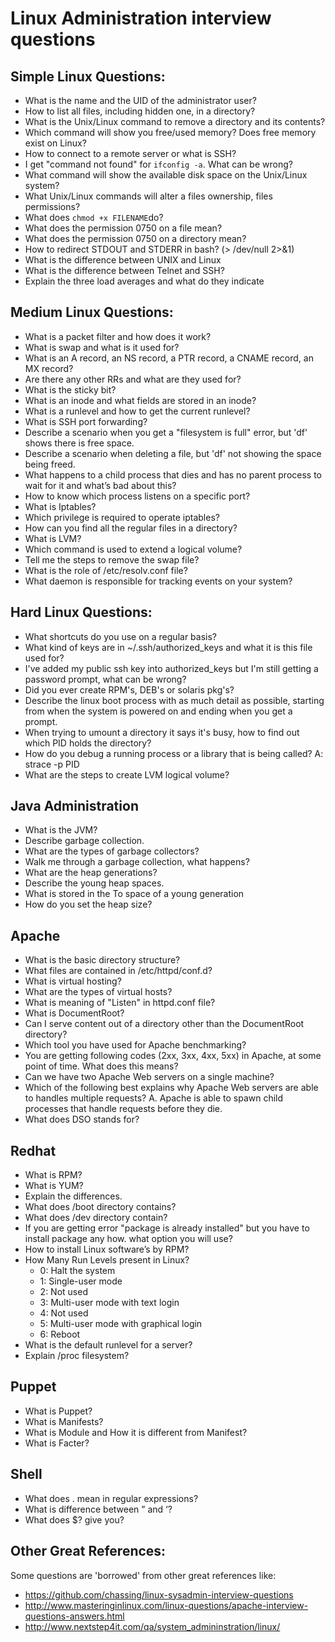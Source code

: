 Linux Administration interview questions
======

## Simple Linux Questions:

* What is the name and the UID of the administrator user?
* How to list all files, including hidden one, in a directory?
* What is the Unix/Linux command to remove a directory and its contents?
* Which command will show you free/used memory? Does free memory exist on Linux?
* How to connect to a remote server or what is SSH?
* I get "command not found" for ```ifconfig -a```. What can be wrong?
* What command will show the available disk space on the Unix/Linux system?
* What Unix/Linux commands will alter a files ownership, files permissions?
* What does ```chmod +x FILENAME```do?
* What does the permission 0750 on a file mean?
* What does the permission 0750 on a directory mean?
* How to redirect STDOUT and STDERR in bash? (> /dev/null 2>&1)
* What is the difference between UNIX and Linux
* What is the difference between Telnet and SSH?
* Explain the three load averages and what do they indicate


## Medium Linux Questions:

* What is a packet filter and how does it work?
* What is swap and what is it used for?
* What is an A record, an NS record, a PTR record, a CNAME record, an MX record?
* Are there any other RRs and what are they used for?
* What is the sticky bit?
* What is an inode and what fields are stored in an inode?
* What is a runlevel and how to get the current runlevel?
* What is SSH port forwarding?
* Describe a scenario when you get a "filesystem is full" error, but 'df' shows there is free space.
* Describe a scenario when deleting a file, but 'df' not showing the space being freed.
* What happens to a child process that dies and has no parent process to wait for it and what’s bad about this?
* How to know which process listens on a specific port?
* What is Iptables?
* Which privilege is required to operate iptables?
* How can you find all the regular files in a directory?
* What is LVM?
* Which command is used to extend a logical volume?
* Tell me the steps to remove the swap file?
* What is the role of /etc/resolv.conf file?
* What daemon is responsible for tracking events on your system?

## Hard Linux Questions:

* What shortcuts do you use on a regular basis?
* What kind of keys are in ~/.ssh/authorized_keys and what it is this file used for?
* I've added my public ssh key into authorized_keys but I'm still getting a password prompt, what can be wrong?
* Did you ever create RPM's, DEB's or solaris pkg's?
* Describe the linux boot process with as much detail as possible, starting from when the system is powered on and ending when you get a prompt.
* When trying to umount a directory it says it's busy, how to find out which PID holds the directory?
* How do you debug a running process or a library that is being called? A: strace -p PID
* What are the steps to create LVM logical volume?

## Java Administration

* What is the JVM?
* Describe garbage collection.
* What are the types of garbage collectors?
* Walk me through a garbage collection, what happens?
* What are the heap generations?
* Describe the young heap spaces.
* What is stored in the To space of a young generation 
* How do you set the heap size?


## Apache

* What is the basic directory structure?
* What files are contained in /etc/httpd/conf.d?
* What is virtual hosting?
* What are the types of virtual hosts?
* What is meaning of "Listen" in httpd.conf file?
* What is DocumentRoot?
* Can I serve content out of a directory other than the DocumentRoot directory?
* Which tool you have used for Apache benchmarking?
* You are getting following codes (2xx, 3xx, 4xx, 5xx) in Apache, at some point of time. What does this means?
* Can we have two Apache Web servers on a single machine?
* Which of the following best explains why Apache Web servers are able to handles multiple requests? A. Apache is able to spawn child processes that handle requests before they die.
* What does DSO stands for?

## Redhat

* What is RPM?
* What is YUM?
* Explain the differences.
* What does /boot directory contains?
* What does /dev directory contain?
* If you are getting error "package is already installed" but you have to install package any how. what option you will use?
* How to install Linux software’s by RPM?
* How Many Run Levels present in Linux?
	* 0: Halt the system
	* 1: Single-user mode 
	* 2: Not used
	* 3: Multi-user mode with text login
	* 4: Not used
	* 5: Multi-user mode with graphical login
	* 6: Reboot
* What is the default runlevel for a server?
* Explain /proc filesystem?

## Puppet

* What is Puppet?
* What is Manifests?
* What is Module and How it is different from Manifest?
* What is Facter?

## Shell

* What does . mean in regular expressions?
* What is difference between ” and ‘?
* What does $? give you?



## Other Great References:

Some questions are 'borrowed' from other great references like:

* https://github.com/chassing/linux-sysadmin-interview-questions
* http://www.masteringinlinux.com/linux-questions/apache-interview-questions-answers.html
* http://www.nextstep4it.com/qa/system_admininstration/linux/